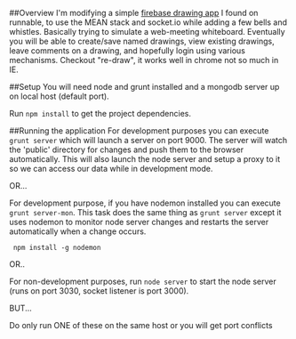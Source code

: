 ##Overview
I'm modifying a simple [firebase drawing app](http://runnable.com/UnA1wDlk6cVmAAAr/firebase-collaborative-drawing-example-for-javascript)
I found on runnable, to use the MEAN stack and socket.io while adding a few bells and whistles.
Basically trying to simulate a web-meeting whiteboard.
Eventually you will be able to create/save named drawings, view existing drawings, leave comments on a drawing,
and hopefully login using various mechanisms. Checkout "re-draw", it works well in chrome not so much in IE.

##Setup
You will need node and grunt installed and a mongodb server up on local host (default port).

Run ```npm install``` to get the project dependencies.

##Running the application
For development purposes you can execute ```grunt server``` which will launch a server on port 9000.
The server will watch the 'public' directory for changes and push them to the browser automatically.
This will also launch the node server and setup a proxy to it so we can access our data while in development mode.

OR...

For development purpose, if you have nodemon installed you can execute ```grunt server-mon```.
This task does the same thing as ```grunt server``` except it uses nodemon to monitor node server
changes and restarts the server automatically when a change occurs.

     npm install -g nodemon

OR..

For non-development purposes, run ```node server``` to start the node server (runs on port 3030, socket listener is port 3000).

BUT...

Do only run ONE of these on the same host or you will get port conflicts